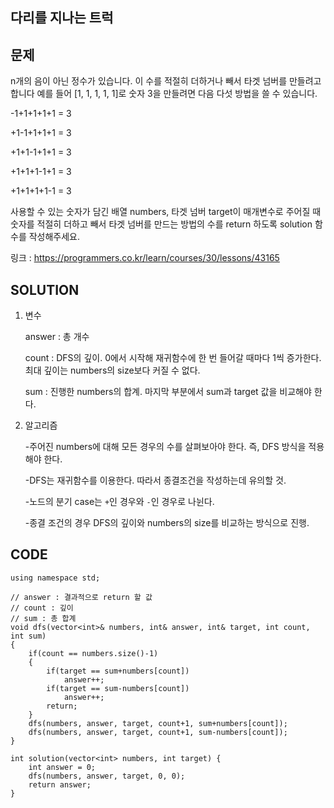 다리를 지나는 트럭
------------------

문제
----
n개의 음이 아닌 정수가 있습니다. 
이 수를 적절히 더하거나 빼서 타겟 넘버를 만들려고 합니다
예를 들어 [1, 1, 1, 1, 1]로 숫자 3을 만들려면 다음 다섯 방법을 쓸 수 있습니다.

-1+1+1+1+1 = 3

+1-1+1+1+1 = 3

+1+1-1+1+1 = 3

+1+1+1-1+1 = 3

+1+1+1+1-1 = 3

사용할 수 있는 숫자가 담긴 배열 numbers, 
타겟 넘버 target이 매개변수로 주어질 때 
숫자를 적절히 더하고 빼서 타겟 넘버를 만드는 방법의 수를 return 하도록 solution 함수를 작성해주세요.

링크 : <https://programmers.co.kr/learn/courses/30/lessons/43165>


SOLUTION
---------
1. 변수

   answer : 총 개수
   
   count : DFS의 깊이. 0에서 시작해 재귀함수에 한 번 들어갈 때마다 1씩 증가한다. 최대 깊이는 numbers의 size보다 커질 수 없다.
   
   sum : 진행한 numbers의 합계. 마지막 부분에서 sum과 target 값을 비교해야 한다.
   
   
   
2. 알고리즘

   -주어진 numbers에 대해 모든 경우의 수를 살펴보아야 한다. 즉, DFS 방식을 적용해야 한다.
   
   -DFS는 재귀함수를 이용한다. 따라서 종결조건을 작성하는데 유의할 것.
   
   -노드의 분기 case는 `+`인 경우와 `-`인 경우로 나뉜다.
   
   -종결 조건의 경우 DFS의 깊이와 numbers의 size를 비교하는 방식으로 진행.


CODE
----
```{.cpp}
using namespace std;

// answer : 결과적으로 return 할 값
// count : 깊이
// sum : 총 합계
void dfs(vector<int>& numbers, int& answer, int& target, int count, int sum)
{
	if(count == numbers.size()-1)
	{
		if(target == sum+numbers[count])
            answer++;
		if(target == sum-numbers[count])
            answer++;
        return;
	}
	dfs(numbers, answer, target, count+1, sum+numbers[count]);
	dfs(numbers, answer, target, count+1, sum-numbers[count]);
}

int solution(vector<int> numbers, int target) {
    int answer = 0;
	dfs(numbers, answer, target, 0, 0);
    return answer;
}
